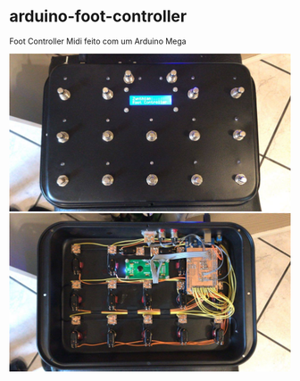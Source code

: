 # arduino-foot-controller
Foot Controller Midi feito com um Arduino Mega

![alt text](https://raw.githubusercontent.com/rodamaralgeo/arduino-foot-controller/master/Images/foot_controller.jpg)
![alt text](https://github.com/rodamaralgeo/arduino-foot-controller/blob/master/Images/inside.jpg?raw=true)

